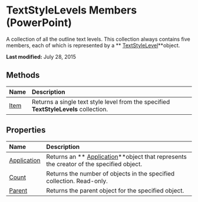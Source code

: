 
# TextStyleLevels Members (PowerPoint)
A collection of all the outline text levels. This collection always contains five members, each of which is represented by a  ** [TextStyleLevel](cf9a46d6-24f1-9679-4fe9-8c431d97ef92.md)**object.

 **Last modified:** July 28, 2015


## Methods



|**Name**|**Description**|
|:-----|:-----|
| [Item](03c6efd9-9066-a20d-fd78-ee697021c8e5.md)|Returns a single text style level from the specified  **TextStyleLevels** collection.|

## Properties



|**Name**|**Description**|
|:-----|:-----|
| [Application](82e56fb0-6903-d03b-4f60-88d2144ad541.md)|Returns an  ** [Application](978c2b99-4271-b953-4283-73b5f3d96f41.md)**object that represents the creator of the specified object.|
| [Count](ec2c4c53-482d-725a-5d86-3869d55dda38.md)|Returns the number of objects in the specified collection. Read-only.|
| [Parent](fe867896-cc88-4772-abed-47d88c0f430f.md)|Returns the parent object for the specified object.|

